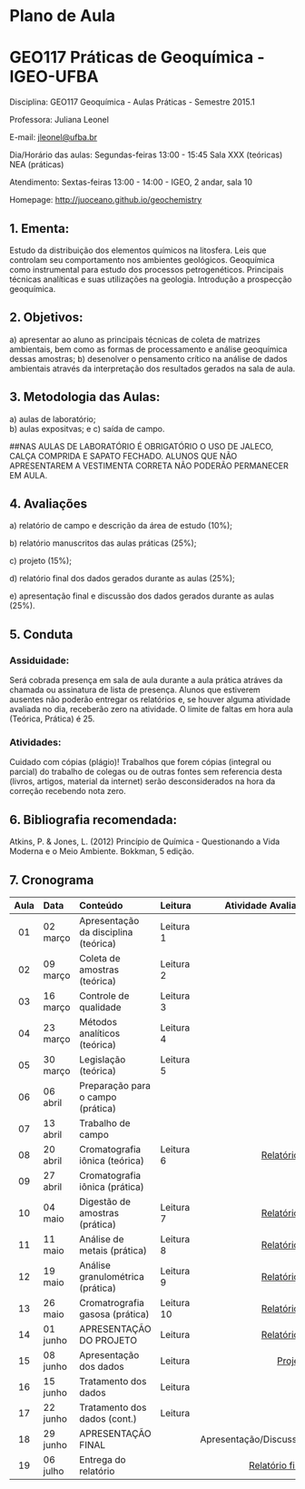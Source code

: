 <!--pandoc -V geometry:margin=1in --from markdown_github README.md -o README.pdf 
--latex-engine=xelatex -V geometry:margin=1in --smart --normalize --standalone --webtex -->


# Plano de Aula #
# GEO117 Práticas de Geoquímica - IGEO-UFBA #

Disciplina: GEO117 Geoquímica - Aulas Práticas - Semestre 2015.1

Professora: Juliana Leonel 

E-mail: jleonel@ufba.br

Dia/Horário das aulas: Segundas-feiras 13:00 - 15:45 Sala XXX (teóricas) NEA (práticas)

Atendimento: Sextas-feiras 13:00 - 14:00 - IGEO, 2 andar, sala 10

Homepage: http://juoceano.github.io/geochemistry

## 1. Ementa:
Estudo da distribuição dos elementos químicos na litosfera. Leis que controlam seu comportamento nos ambientes geológicos. Geoquímica como instrumental para estudo dos processos petrogenéticos. Principais técnicas analíticas e suas utilizações na geologia. Introdução a prospecção geoquímica.

## 2. Objetivos:
a) apresentar ao aluno as principais técnicas de coleta de matrizes ambientais, bem como as formas de processamento e análise geoquímica dessas amostras;
b) desenolver o pensamento crítico na análise de dados ambientais através da interpretação dos resultados gerados na sala de aula.

## 3. Metodologia das Aulas: 
a) aulas de laboratório;  
b) aulas expositvas; e 
c) saída de campo.

##NAS AULAS DE LABORATÓRIO É OBRIGATÓRIO O USO DE JALECO, CALÇA COMPRIDA E SAPATO FECHADO. ALUNOS QUE NÃO APRESENTAREM A VESTIMENTA CORRETA NÃO PODERÃO PERMANECER EM AULA.

## 4. Avaliações
a) relatório de campo e descrição da área de estudo (10%);

b) relatório manuscritos das aulas práticas (25%);

c) projeto (15%);

d) relatório final dos dados gerados durante as aulas (25%);

e) apresentação final e discussão dos dados gerados durante as aulas (25%).

## 5. Conduta

### Assiduidade: 
Será cobrada presença em sala de aula durante a aula prática atráves da chamada ou assinatura de lista de presença. Alunos que estiverem ausentes não poderão entregar os relatórios e, se houver alguma atividade avaliada no dia, receberão zero na atividade. O limite de faltas em hora aula (Teórica, Prática) é 25.

### Atividades: 
Cuidado com cópias (plágio)! Trabalhos que forem cópias (integral ou parcial) do trabalho de colegas ou de outras fontes sem referencia desta (livros, artigos, material da internet) serão desconsiderados na hora da correção recebendo nota zero.

## 6. Bibliografia recomendada:
Atkins, P. & Jones, L. (2012) Princípio de Química - Questionando a Vida Moderna e o Meio Ambiente. Bokkman, 5 edição.



## 7. Cronograma

| Aula | Data    | Conteúdo                             |Leitura   | Atividade Avaliada   |
|:----:|:--------|:-------------------------------------|:---------|---------------------:|
| 01   | 02 março| Apresentação da disciplina (teórica) |Leitura 1 |                      |
| 02   | 09 março| Coleta de amostras (teórica)         |Leitura 2 |                      |
| 03   | 16 março| Controle de qualidade                |Leitura 3 |                      |
| 04   | 23 março| Métodos analíticos (teórica)         |Leitura 4 |                      |
| 05   | 30 março| Legislação (teórica)                 |Leitura 5 |                      |
| 06   | 06 abril| Preparação para o campo (prática)    |          |                      |
| 07   | 13 abril| Trabalho de campo                    |          |                      |
| 08   | 20 abril| Cromatografia iônica (teórica)       |Leitura 6 |[Relatório 1](https://github.com/juoceano/geochemistry/raw/master/evaluations/Relatorio1.pdf)           |
| 09   | 27 abril| Cromatografia iônica (prática)       |          |                      |
| 10   | 04 maio | Digestão de amostras (prática)       |Leitura 7 |[Relatório 2](https://github.com/juoceano/geochemistry/raw/master/evaluations/Relatorios2_6.pdf)           |
| 11   | 11 maio | Análise de metais (prática)          |Leitura 8 |[Relatório 3](https://github.com/juoceano/geochemistry/raw/master/evaluations/Relatorios2_6.pdf)           |
| 12   | 19 maio | Análise granulométrica (prática)     |Leitura 9 |[Relatório 4](https://github.com/juoceano/geochemistry/raw/master/evaluations/Relatorios2_6.pdf)           |
| 13   | 26 maio | Cromatrografia gasosa  (prática)     |Leitura 10|[Relatório 5](https://github.com/juoceano/geochemistry/raw/master/evaluations/Relatorios2_6.pdf)           |
| 14   | 01 junho| APRESENTAÇÃO DO PROJETO              |Leitura   |[Relatório 6](https://github.com/juoceano/geochemistry/raw/master/evaluations/Relatorios2_6.pdf)           |
| 15   | 08 junho| Apresentação dos dados               |Leitura   |[Projeto](https://github.com/juoceano/geochemistry/raw/master/evaluations/Projeto.pdf)               |
| 16   | 15 junho| Tratamento dos dados                 |Leitura   |                      |
| 17   | 22 junho| Tratamento dos dados (cont.)         |Leitura   |                      |
| 18   | 29 junho| APRESENTAÇÃO FINAL                   |          |Apresentação/Discussão|
| 19   | 06 julho| Entrega do relatório                 |          |[Relatório final](https://github.com/juoceano/geochemistry/raw/master/evaluations/RelatorioFinal.pdf)       |

<!--Leitura 1= cronograma
Leitura 2= coleta e apresentação de amostras
Leitura 3= controle de qualidade
Leitura 4= métodos analíticos 
Leitura 5= legislação
Leitura 6= cromatografia iônica
Leitura 7= digestão de amostras
Leitura 8= análise de metais
Leitura 9= granulometria
Leitura 10= cromatrografia gasosa
Leitura 11=
Leitura 12=
Leitura 13=


Relatório 1= campo + descrição área de estudo
Relatório 2= material particulado em suspensão
Relatório 3= cromatografia iônica (prática)
Relatório 4= digestão de amostras (água e material em suspensão)
Relatório 5= análise de metais
Relatório 6= granulometria
Relatório 7= cromatrografia gasosa-->

